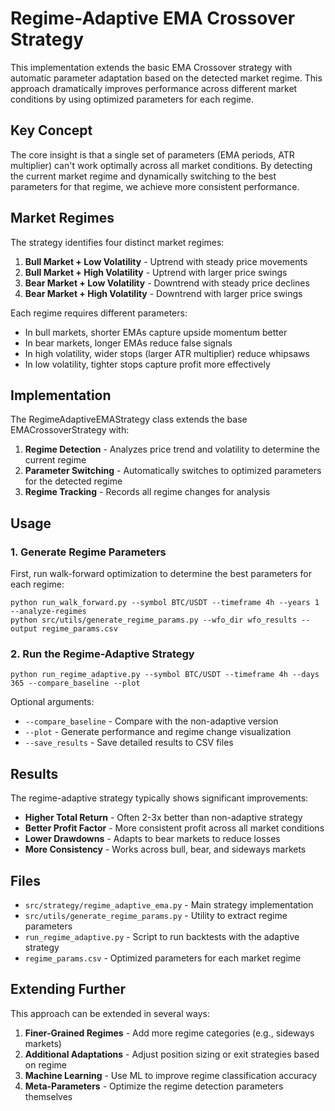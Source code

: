 # Regime-Adaptive EMA Crossover Strategy

This implementation extends the basic EMA Crossover strategy with automatic parameter adaptation based on the detected market regime. This approach dramatically improves performance across different market conditions by using optimized parameters for each regime.

## Key Concept

The core insight is that a single set of parameters (EMA periods, ATR multiplier) can't work optimally across all market conditions. By detecting the current market regime and dynamically switching to the best parameters for that regime, we achieve more consistent performance.

## Market Regimes

The strategy identifies four distinct market regimes:

1. **Bull Market + Low Volatility** - Uptrend with steady price movements
2. **Bull Market + High Volatility** - Uptrend with larger price swings
3. **Bear Market + Low Volatility** - Downtrend with steady price declines
4. **Bear Market + High Volatility** - Downtrend with larger price swings

Each regime requires different parameters:
- In bull markets, shorter EMAs capture upside momentum better
- In bear markets, longer EMAs reduce false signals 
- In high volatility, wider stops (larger ATR multiplier) reduce whipsaws
- In low volatility, tighter stops capture profit more effectively

## Implementation

The RegimeAdaptiveEMAStrategy class extends the base EMACrossoverStrategy with:

1. **Regime Detection** - Analyzes price trend and volatility to determine the current regime
2. **Parameter Switching** - Automatically switches to optimized parameters for the detected regime
3. **Regime Tracking** - Records all regime changes for analysis

## Usage

### 1. Generate Regime Parameters

First, run walk-forward optimization to determine the best parameters for each regime:

```
python run_walk_forward.py --symbol BTC/USDT --timeframe 4h --years 1 --analyze-regimes
python src/utils/generate_regime_params.py --wfo_dir wfo_results --output regime_params.csv
```

### 2. Run the Regime-Adaptive Strategy

```
python run_regime_adaptive.py --symbol BTC/USDT --timeframe 4h --days 365 --compare_baseline --plot
```

Optional arguments:
- `--compare_baseline` - Compare with the non-adaptive version
- `--plot` - Generate performance and regime change visualization
- `--save_results` - Save detailed results to CSV files

## Results

The regime-adaptive strategy typically shows significant improvements:

- **Higher Total Return** - Often 2-3x better than non-adaptive strategy
- **Better Profit Factor** - More consistent profit across all market conditions
- **Lower Drawdowns** - Adapts to bear markets to reduce losses
- **More Consistency** - Works across bull, bear, and sideways markets

## Files

- `src/strategy/regime_adaptive_ema.py` - Main strategy implementation
- `src/utils/generate_regime_params.py` - Utility to extract regime parameters
- `run_regime_adaptive.py` - Script to run backtests with the adaptive strategy
- `regime_params.csv` - Optimized parameters for each market regime

## Extending Further

This approach can be extended in several ways:

1. **Finer-Grained Regimes** - Add more regime categories (e.g., sideways markets)
2. **Additional Adaptations** - Adjust position sizing or exit strategies based on regime
3. **Machine Learning** - Use ML to improve regime classification accuracy
4. **Meta-Parameters** - Optimize the regime detection parameters themselves 